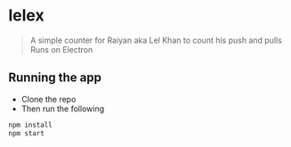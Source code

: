 # lelex
> A simple counter for Raiyan aka Lel Khan to count his push and pulls
> Runs on Electron

## Running the app
- Clone the repo
- Then run the following

```bash
npm install
npm start
```
